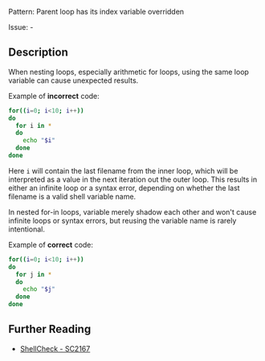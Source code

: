Pattern: Parent loop has its index variable overridden

Issue: -

## Description

When nesting loops, especially arithmetic for loops, using the same loop variable can cause unexpected results.

Example of **incorrect** code:

```sh
for((i=0; i<10; i++))
do
  for i in *
  do
    echo "$i"
  done
done
```

Here `i` will contain the last filename from the inner loop, which will be interpreted as a value in the next iteration out the outer loop. This results in either an infinite loop or a syntax error, depending on whether the last filename is a valid shell variable name.

In nested for-in loops, variable merely shadow each other and won't cause infinite loops or syntax errors, but reusing the variable name is rarely intentional.

Example of **correct** code:

```sh
for((i=0; i<10; i++))
do
  for j in *
  do
    echo "$j"
  done
done
```

## Further Reading

* [ShellCheck - SC2167](https://github.com/koalaman/shellcheck/wiki/SC2167)
